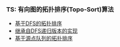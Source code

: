 ### TS: 有向图的拓扑排序(Topo-Sort)算法

- [基于DFS的拓扑排序](recipe-01/)
- [继承自DFS递归版本的实现](recipe-02/)
- [基于源点队列的拓扑排序](recipe-03/)

